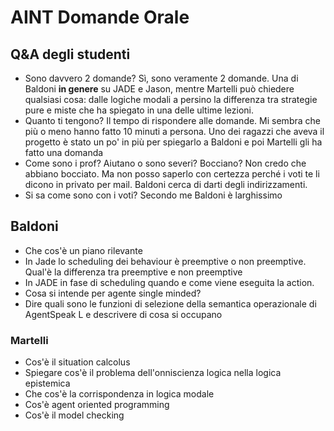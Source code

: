 # AINT Domande Orale

## Q&A degli studenti

- Sono davvero 2 domande? Sì, sono veramente 2 domande. Una di Baldoni **in genere** su JADE e Jason, mentre Martelli può chiedere qualsiasi cosa: dalle logiche modali a persino la differenza tra strategie pure e miste che ha spiegato in una delle ultime lezioni.
- Quanto ti tengono? Il tempo di rispondere alle domande. Mi sembra che più o meno hanno fatto 10 minuti a persona. Uno dei ragazzi che aveva il progetto è stato un po' in più per spiegarlo a Baldoni e poi Martelli gli ha fatto una domanda
- Come sono i prof? Aiutano o sono severi? Bocciano? Non credo che abbiano bocciato. Ma non posso saperlo con certezza perché i voti te li dicono in privato per mail. Baldoni cerca di darti degli indirizzamenti.
- Si sa come sono con i voti? Secondo me Baldoni è larghissimo

## Baldoni

- Che cos'è un piano rilevante
- In Jade lo scheduling dei behaviour è preemptive o non preemptive.  Qual'è la differenza tra preemptive e non preemptive 
- In JADE in fase di scheduling quando e come viene eseguita la action.
- Cosa si intende per agente single minded?
- Dire quali sono le funzioni di selezione della semantica operazionale di AgentSpeak L e descrivere di cosa si occupano

### Martelli

- Cos'è il situation calcolus
- Spiegare cos'è il problema dell'onniscienza logica nella logica epistemica
- Che cos'è la corrispondenza in logica modale
- Cos'è agent oriented programming
- Cos'è il model checking
